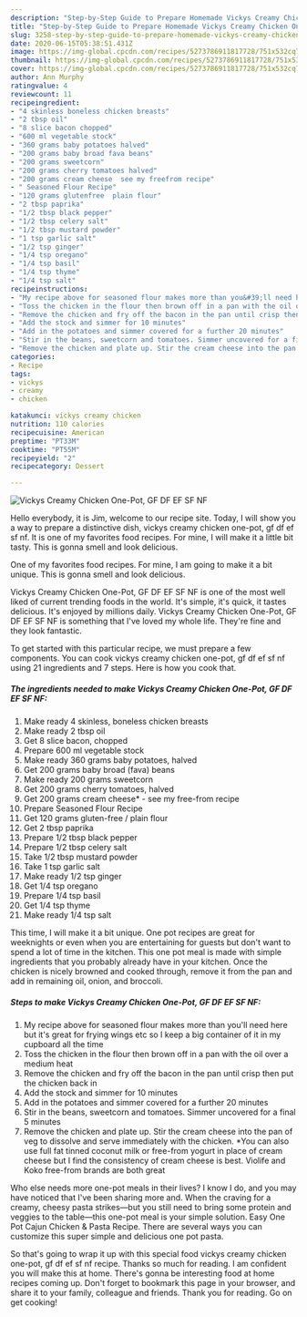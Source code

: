 ```yaml
---
description: "Step-by-Step Guide to Prepare Homemade Vickys Creamy Chicken One-Pot, GF DF EF SF NF"
title: "Step-by-Step Guide to Prepare Homemade Vickys Creamy Chicken One-Pot, GF DF EF SF NF"
slug: 3258-step-by-step-guide-to-prepare-homemade-vickys-creamy-chicken-one-pot-gf-df-ef-sf-nf
date: 2020-06-15T05:38:51.431Z
image: https://img-global.cpcdn.com/recipes/5273786911817728/751x532cq70/vickys-creamy-chicken-one-pot-gf-df-ef-sf-nf-recipe-main-photo.jpg
thumbnail: https://img-global.cpcdn.com/recipes/5273786911817728/751x532cq70/vickys-creamy-chicken-one-pot-gf-df-ef-sf-nf-recipe-main-photo.jpg
cover: https://img-global.cpcdn.com/recipes/5273786911817728/751x532cq70/vickys-creamy-chicken-one-pot-gf-df-ef-sf-nf-recipe-main-photo.jpg
author: Ann Murphy
ratingvalue: 4
reviewcount: 11
recipeingredient:
- "4 skinless boneless chicken breasts"
- "2 tbsp oil"
- "8 slice bacon chopped"
- "600 ml vegetable stock"
- "360 grams baby potatoes halved"
- "200 grams baby broad fava beans"
- "200 grams sweetcorn"
- "200 grams cherry tomatoes halved"
- "200 grams cream cheese  see my freefrom recipe"
- " Seasoned Flour Recipe"
- "120 grams glutenfree  plain flour"
- "2 tbsp paprika"
- "1/2 tbsp black pepper"
- "1/2 tbsp celery salt"
- "1/2 tbsp mustard powder"
- "1 tsp garlic salt"
- "1/2 tsp ginger"
- "1/4 tsp oregano"
- "1/4 tsp basil"
- "1/4 tsp thyme"
- "1/4 tsp salt"
recipeinstructions:
- "My recipe above for seasoned flour makes more than you&#39;ll need here but it&#39;s great for frying wings etc so I keep a big container of it in my cupboard all the time"
- "Toss the chicken in the flour then brown off in a pan with the oil over a medium heat"
- "Remove the chicken and fry off the bacon in the pan until crisp then put the chicken back in"
- "Add the stock and simmer for 10 minutes"
- "Add in the potatoes and simmer covered for a further 20 minutes"
- "Stir in the beans, sweetcorn and tomatoes. Simmer uncovered for a final 5 minutes"
- "Remove the chicken and plate up. Stir the cream cheese into the pan of veg to dissolve and serve immediately with the chicken. *You can also use full fat tinned coconut milk or free-from yogurt in place of cream cheese but I find the consistency of cream cheese is best. Violife and Koko free-from brands are both great"
categories:
- Recipe
tags:
- vickys
- creamy
- chicken

katakunci: vickys creamy chicken 
nutrition: 110 calories
recipecuisine: American
preptime: "PT33M"
cooktime: "PT55M"
recipeyield: "2"
recipecategory: Dessert

---
```



![Vickys Creamy Chicken One-Pot, GF DF EF SF NF](https://img-global.cpcdn.com/recipes/5273786911817728/751x532cq70/vickys-creamy-chicken-one-pot-gf-df-ef-sf-nf-recipe-main-photo.jpg)

Hello everybody, it is Jim, welcome to our recipe site. Today, I will show you a way to prepare a distinctive dish, vickys creamy chicken one-pot, gf df ef sf nf. It is one of my favorites food recipes. For mine, I will make it a little bit tasty. This is gonna smell and look delicious.

One of my favorites food recipes. For mine, I am going to make it a bit unique. This is gonna smell and look delicious.

Vickys Creamy Chicken One-Pot, GF DF EF SF NF is one of the most well liked of current trending foods in the world. It's simple, it's quick, it tastes delicious. It's enjoyed by millions daily. Vickys Creamy Chicken One-Pot, GF DF EF SF NF is something that I've loved my whole life. They're fine and they look fantastic.


To get started with this particular recipe, we must prepare a few components. You can cook vickys creamy chicken one-pot, gf df ef sf nf using 21 ingredients and 7 steps. Here is how you cook that.

<!--inarticleads1-->

##### The ingredients needed to make Vickys Creamy Chicken One-Pot, GF DF EF SF NF:

1. Make ready 4 skinless, boneless chicken breasts
1. Make ready 2 tbsp oil
1. Get 8 slice bacon, chopped
1. Prepare 600 ml vegetable stock
1. Make ready 360 grams baby potatoes, halved
1. Get 200 grams baby broad (fava) beans
1. Make ready 200 grams sweetcorn
1. Get 200 grams cherry tomatoes, halved
1. Get 200 grams cream cheese* - see my free-from recipe
1. Prepare  Seasoned Flour Recipe
1. Get 120 grams gluten-free / plain flour
1. Get 2 tbsp paprika
1. Prepare 1/2 tbsp black pepper
1. Prepare 1/2 tbsp celery salt
1. Take 1/2 tbsp mustard powder
1. Take 1 tsp garlic salt
1. Make ready 1/2 tsp ginger
1. Get 1/4 tsp oregano
1. Prepare 1/4 tsp basil
1. Get 1/4 tsp thyme
1. Make ready 1/4 tsp salt


This time, I will make it a bit unique. One pot recipes are great for weeknights or even when you are entertaining for guests but don&#39;t want to spend a lot of time in the kitchen. This one pot meal is made with simple ingredients that you probably already have in your kitchen. Once the chicken is nicely browned and cooked through, remove it from the pan and add in remaining oil, onion, and broccoli. 

<!--inarticleads2-->

##### Steps to make Vickys Creamy Chicken One-Pot, GF DF EF SF NF:

1. My recipe above for seasoned flour makes more than you&#39;ll need here but it&#39;s great for frying wings etc so I keep a big container of it in my cupboard all the time
1. Toss the chicken in the flour then brown off in a pan with the oil over a medium heat
1. Remove the chicken and fry off the bacon in the pan until crisp then put the chicken back in
1. Add the stock and simmer for 10 minutes
1. Add in the potatoes and simmer covered for a further 20 minutes
1. Stir in the beans, sweetcorn and tomatoes. Simmer uncovered for a final 5 minutes
1. Remove the chicken and plate up. Stir the cream cheese into the pan of veg to dissolve and serve immediately with the chicken. *You can also use full fat tinned coconut milk or free-from yogurt in place of cream cheese but I find the consistency of cream cheese is best. Violife and Koko free-from brands are both great


Who else needs more one-pot meals in their lives? I know I do, and you may have noticed that I&#39;ve been sharing more and. When the craving for a creamy, cheesy pasta strikes—but you still need to bring some protein and veggies to the table—this one-pot meal is your simple solution. Easy One Pot Cajun Chicken &amp; Pasta Recipe. There are several ways you can customize this super simple and delicious one pot pasta. 

So that's going to wrap it up with this special food vickys creamy chicken one-pot, gf df ef sf nf recipe. Thanks so much for reading. I am confident you will make this at home. There's gonna be interesting food at home recipes coming up. Don't forget to bookmark this page in your browser, and share it to your family, colleague and friends. Thank you for reading. Go on get cooking!
